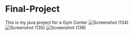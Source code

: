 # Final-Project
  This is my java project for a Gym Center
![Screenshot (134)](https://github.com/user-attachments/assets/325d90ab-a776-497f-9dbd-b0a518cb3de5)
![Screenshot (135)](https://github.com/user-attachments/assets/7e4b13b6-629b-4542-bc67-08eabad819ec)
![Screenshot (136)](https://github.com/user-attachments/assets/c3957ff4-57bc-4cb5-b3d0-789f0dc9bf7f)
